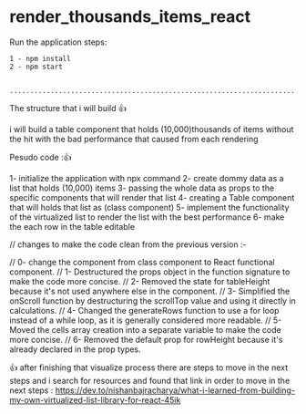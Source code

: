 # render_thousands_items_react

Run the application steps:

    1 - npm install 
    2 - npm start


    ................................................................................

The structure that i will build 👍

i will build a table component that holds (10,000)thousands of items without the hit with the bad performance that caused from each rendering  

Pesudo code :👍

1- initialize the application with npx command 
2- create dommy data as a list that holds (10,000) items 
3- passing the whole data as props to the specific components that will render that list 
4- creating a Table component that will holds that list as (class component)
5- implement the functionality of the virtualized list to render the list with the best performance 
6- make the each row in the table editable 


// changes to make the code clean from the previous version :-

// 0- change the component from class component to React functional component.
// 1- Destructured the props object in the function signature to make the code more concise.
// 2- Removed the state for tableHeight because it's not used anywhere else in the component.
// 3- Simplified the onScroll function by destructuring the scrollTop value and using it directly in calculations.
// 4- Changed the generateRows function to use a for loop instead of a while loop, as it is generally considered more readable.
// 5- Moved the cells array creation into a separate variable to make the code more concise.
// 6- Removed the default prop for rowHeight because it's already declared in the prop types.



👍 after finishing that visualize process there are steps to move in the next steps and i search for resources and found that link in order to move in the next steps :
https://dev.to/nishanbajracharya/what-i-learned-from-building-my-own-virtualized-list-library-for-react-45ik